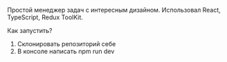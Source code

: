 Простой менеджер задач с интересным дизайном.
Использовал React, TypeScript, Redux ToolKit.

Как запустить?
1) Склонировать репозиторий себе
2) В консоле написать npm run dev
